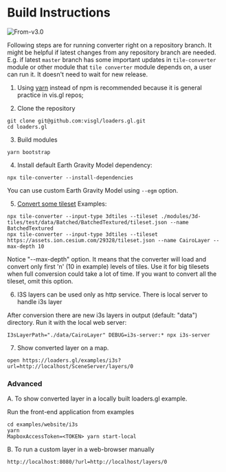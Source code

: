 # Build Instructions

<p class="badges">
  <img src="https://img.shields.io/badge/From-v3.0-blue.svg?style=flat-square" alt="From-v3.0" />
</p>

Following steps are for running converter right on a repository branch. It might be helpful if latest changes from any repository branch are needed. E.g. if latest `master` branch has some important updates in `tile-converter` module or other module that `tile converter` module depends on, a user can run it. It doesn't need to wait for new release.

1. Using [yarn](https://yarnpkg.com/getting-started/install) instead of npm is recommended because it is general practice in vis.gl repos;

2. Clone the repository

```
git clone git@github.com:visgl/loaders.gl.git
cd loaders.gl
```

3. Build modules

```
yarn bootstrap
```

4. Install default Earth Gravity Model dependency:

```
npx tile-converter --install-dependencies
```

You can use custom Earth Gravity Model using `--egm` option.

5. [Convert some tileset](/docs/modules/tile-converter/cli-reference/tile-converter)
   Examples:

```
npx tile-converter --input-type 3dtiles --tileset ./modules/3d-tiles/test/data/Batched/BatchedTextured/tileset.json --name BatchedTextured
npx tile-converter --input-type 3dtiles --tileset https://assets.ion.cesium.com/29328/tileset.json --name CairoLayer --max-depth 10
```

Notice "--max-depth" option. It means that the converter will load and convert only first 'n' (10 in example) levels of tiles. Use it for big tilesets when full conversion could take a lot of time. If you want to convert all the tileset, omit this option.

6. I3S layers can be used only as http service. There is local server to handle i3s layer

After conversion there are new i3s layers in output (default: "data") directory. Run it with the local web server:

```
I3sLayerPath="./data/CairoLayer" DEBUG=i3s-server:* npx i3s-server
```

7. Show converted layer on a map.

```
open https://loaders.gl/examples/i3s?url=http://localhost/SceneServer/layers/0
```

### Advanced

A. To show converted layer in a locally built loaders.gl example.

Run the front-end application from examples

```
cd examples/website/i3s
yarn
MapboxAccessToken=<TOKEN> yarn start-local
```

B. To run a custom layer in a web-browser manually

```
http://localhost:8080/?url=http://localhost/layers/0
```
